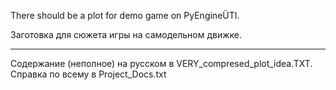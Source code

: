 There should be a plot for demo game on PyEngineÜTI.

Заготовка для сюжета игры на самодельном движке.

----
Содержание (неполное) на русском в VERY_compresed_plot_idea.TXT.
Справка по всему в Project_Docs.txt
